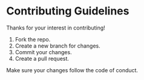 # Contributing Guidelines

Thanks for your interest in contributing!

1. Fork the repo.
2. Create a new branch for changes.
3. Commit your changes.
4. Create a pull request.

Make sure your changes follow the code of conduct.
